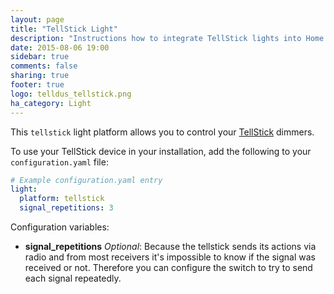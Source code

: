 ```yaml
---
layout: page
title: "TellStick Light"
description: "Instructions how to integrate TellStick lights into Home Assistant."
date: 2015-08-06 19:00
sidebar: true
comments: false
sharing: true
footer: true
logo: telldus_tellstick.png
ha_category: Light
---
```



This `tellstick` light platform allows you to control your [TellStick](http://www.telldus.se/products/tellstick) dimmers.

To use your TellStick device in your installation, add the following to your `configuration.yaml` file:

```yaml
# Example configuration.yaml entry
light:
  platform: tellstick
  signal_repetitions: 3
```

Configuration variables:

- **signal_repetitions** *Optional*: Because the tellstick sends its actions via radio and from most receivers it's impossible to know if the signal was received or not. Therefore you can configure the switch to try to send each signal repeatedly.

